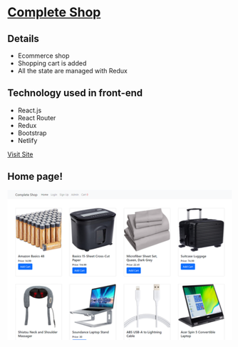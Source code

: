 # [Complete Shop](https://complete-shop.netlify.app/)

## Details

- Ecommerce shop
- Shopping cart is added
- All the state are managed with Redux

## Technology used in front-end

- React.js
- React Router
- Redux
- Bootstrap
- Netlify

[Visit Site](https://complete-shop.netlify.app/)

## Home page!

![Daily Grocery](src/images/site.png)
